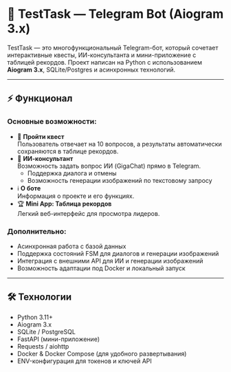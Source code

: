 # 🐉 TestTask — Telegram Bot (Aiogram 3.x)

TestTask — это многофункциональный Telegram-бот, который сочетает интерактивные квесты, ИИ-консультанта и мини-приложение с таблицей рекордов. Проект написан на Python с использованием **Aiogram 3.x**, SQLite/Postgres и асинхронных технологий.

---

## ⚡ Функционал

### Основные возможности:
- 🎯 **Пройти квест**  
  Пользователь отвечает на 10 вопросов, а результаты автоматически сохраняются в таблице рекордов.
- 🤖 **ИИ-консультант**  
  Возможность задать вопрос ИИ (GigaChat) прямо в Telegram.  
  - Поддержка диалога и отмены
  - Возможность генерации изображений по текстовому запросу
- ℹ️ **О боте**  
  Информация о проекте и его функциях.
- 🏆 **Mini App: Таблица рекордов**  
  Легкий веб-интерфейс для просмотра лидеров.

### Дополнительно:
- Асинхронная работа с базой данных
- Поддержка состояний FSM для диалогов и генерации изображений
- Интеграция с внешними API для ИИ и генерации изображений
- Возможность адаптации под Docker и локальный запуск

---

## 🛠 Технологии

- Python 3.11+
- Aiogram 3.x
- SQLite / PostgreSQL
- FastAPI (мини-приложение)
- Requests / aiohttp
- Docker & Docker Compose (для удобного развертывания)
- ENV-конфигурация для токенов и ключей API


